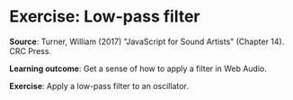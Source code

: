 # Exercise: Low-pass filter

**Source**: Turner, William (2017) "JavaScript for Sound Artists" (Chapter 14). CRC Press.

**Learning outcome**: Get a sense of how to apply a filter in Web Audio.

**Exercise**: Apply a low-pass filter to an oscillator. 

